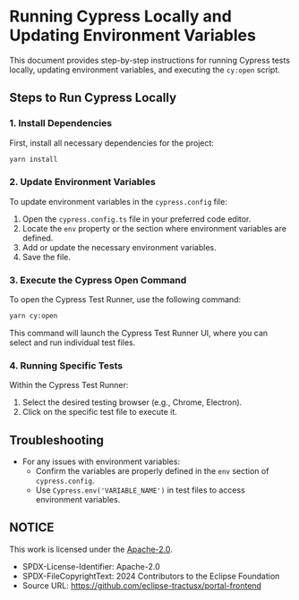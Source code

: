 # Running Cypress Locally and Updating Environment Variables

This document provides step-by-step instructions for running Cypress tests locally, updating environment variables, and executing the `cy:open` script.

## Steps to Run Cypress Locally

### 1. Install Dependencies

First, install all necessary dependencies for the project:

```bash
yarn install
```

### 2. Update Environment Variables

To update environment variables in the `cypress.config` file:

1. Open the `cypress.config.ts` file in your preferred code editor.
2. Locate the `env` property or the section where environment variables are defined.
3. Add or update the necessary environment variables.
4. Save the file.

### 3. Execute the Cypress Open Command

To open the Cypress Test Runner, use the following command:

```bash
yarn cy:open
```

This command will launch the Cypress Test Runner UI, where you can select and run individual test files.

### 4. Running Specific Tests

Within the Cypress Test Runner:

1. Select the desired testing browser (e.g., Chrome, Electron).
2. Click on the specific test file to execute it.

## Troubleshooting

- For any issues with environment variables:
  - Confirm the variables are properly defined in the `env` section of `cypress.config`.
  - Use `Cypress.env('VARIABLE_NAME')` in test files to access environment variables.

## NOTICE

This work is licensed under the [Apache-2.0](https://www.apache.org/licenses/LICENSE-2.0).

- SPDX-License-Identifier: Apache-2.0
- SPDX-FileCopyrightText: 2024 Contributors to the Eclipse Foundation
- Source URL: https://github.com/eclipse-tractusx/portal-frontend

